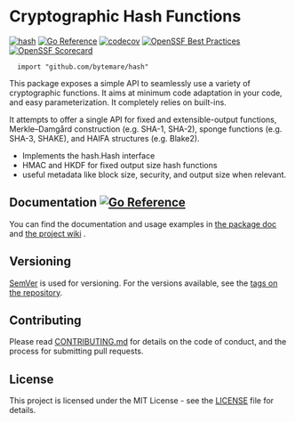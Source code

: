 # Cryptographic Hash Functions
[![hash](https://github.com/bytemare/hash/actions/workflows/wf-analysis.yml/badge.svg)](https://github.com/bytemare/hash/actions/workflows/wf-analysis.yml)
[![Go Reference](https://pkg.go.dev/badge/github.com/bytemare/hash.svg)](https://pkg.go.dev/github.com/bytemare/hash)
[![codecov](https://codecov.io/gh/bytemare/hash/branch/main/graph/badge.svg?token=5bQfB0OctA)](https://codecov.io/gh/bytemare/hash)
[![OpenSSF Best Practices](https://www.bestpractices.dev/projects/8781/badge)](https://www.bestpractices.dev/projects/8781)
[![OpenSSF Scorecard](https://api.securityscorecards.dev/projects/github.com/bytemare/hash/badge)](https://securityscorecards.dev/viewer/?uri=github.com/bytemare/hash)


```
  import "github.com/bytemare/hash"
```

This package exposes a simple API to seamlessly use a variety of cryptographic functions. It aims at minimum code
adaptation in your code, and easy parameterization. It completely relies on built-ins.

It attempts to offer a single API for fixed and extensible-output functions,
Merkle–Damgård construction (e.g. SHA-1, SHA-2), sponge functions (e.g. SHA-3, SHAKE), and HAIFA structures (e.g. Blake2).

- Implements the hash.Hash interface
- HMAC and HKDF for fixed output size hash functions
- useful metadata like block size, security, and output size when relevant.

## Documentation [![Go Reference](https://pkg.go.dev/badge/github.com/bytemare/hash.svg)](https://pkg.go.dev/github.com/bytemare/hash)

You can find the documentation and usage examples in [the package doc](https://pkg.go.dev/github.com/bytemare/hash) and [the project wiki](https://github.com/bytemare/hash/wiki) .

## Versioning

[SemVer](http://semver.org) is used for versioning. For the versions available, see the [tags on the repository](https://github.com/bytemare/hash/tags).


## Contributing

Please read [CONTRIBUTING.md](.github/CONTRIBUTING.md) for details on the code of conduct, and the process for submitting pull requests.

## License

This project is licensed under the MIT License - see the [LICENSE](LICENSE) file for details.
